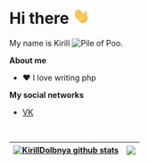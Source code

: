 <h1>Hi there <img src="https://raw.githubusercontent.com/ABSphreak/ABSphreak/master/gifs/Hi.gif" width="30px"></h1>

My name is Kirill <img src="https://raw.githubusercontent.com/Tarikul-Islam-Anik/Animated-Fluent-Emojis/master/Emojis/Smilies/Pile%20of%20Poo.png" alt="Pile of Poo" width="25" height="25" />.

**About me**

- ❤️ I love writing php

**My social networks**

- <a href="">VK</a>

<br>

| <a href="https://github.com/KirillDolbnya/github-readme-stats"><img align="center" src="https://github-readme-stats.vercel.app/api?username=KirillDolbnya&show_icons=true&include_all_commits=true&theme=buefy&hide_border=true" alt="KirillDolbnya github stats" /></a> | <a href="https://github.com/KirillDolbnya/github-readme-stats"><img align="center" src="https://github-readme-stats.vercel.app/api/top-langs/?username=KirillDolbnya&layout=compact&theme=buefy&hide_border=true" /></a> |
| ------------- | ------------- |
